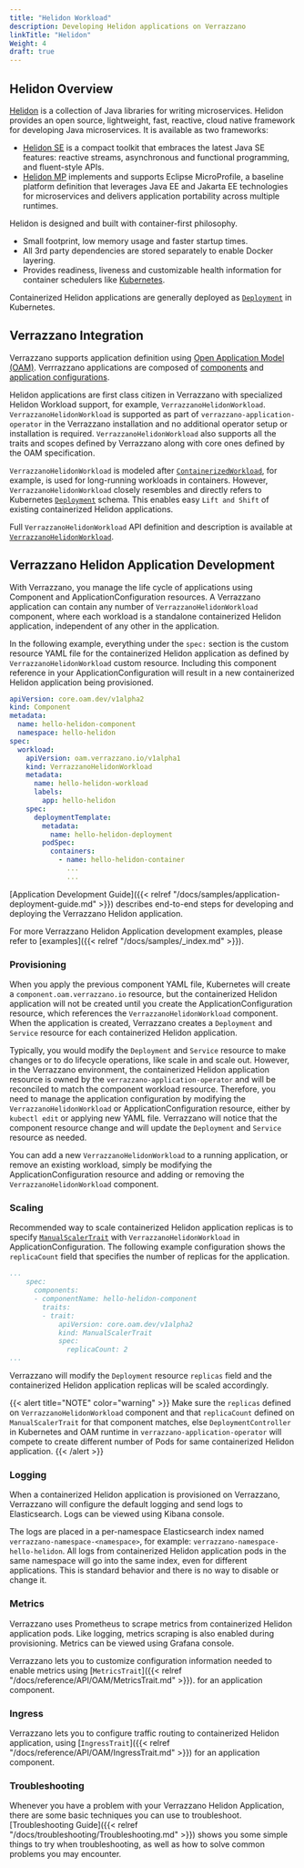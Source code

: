 ```yaml
---
title: "Helidon Workload"
description: Developing Helidon applications on Verrazzano
linkTitle: "Helidon"
Weight: 4
draft: true
---
```

## Helidon Overview

[Helidon](https://helidon.io) is a collection of Java libraries for writing microservices. Helidon provides an open source, 
lightweight, fast, reactive, cloud native framework for developing Java microservices. It is available as two frameworks: 

- [Helidon SE](https://helidon.io/docs/latest/#/se/introduction/01_introduction) is a compact toolkit that embraces the 
  latest Java SE features: reactive streams, asynchronous and functional programming, and fluent-style APIs.
- [Helidon MP](https://helidon.io/docs/latest/#/mp/introduction/01_introduction) implements and supports Eclipse MicroProfile, 
  a baseline platform definition that leverages Java EE and Jakarta EE technologies for microservices and delivers application 
  portability across multiple runtimes.

Helidon is designed and built with container-first philosophy.

- Small footprint, low memory usage and faster startup times.
- All 3rd party dependencies are stored separately to enable Docker layering.
- Provides readiness, liveness and customizable health information for container schedulers like [Kubernetes](https://kubernetes.io/).

Containerized Helidon applications are generally deployed as [`Deployment`](https://kubernetes.io/docs/reference/kubernetes-api/workload-resources/deployment-v1/) in Kubernetes.

## Verrazzano Integration

Verrazzano supports application definition using [Open Application Model (OAM)](https://oam.dev/). Verrrazzano applications 
are composed of [components](https://github.com/oam-dev/spec/blob/master/3.component.md) and
[application configurations](https://github.com/oam-dev/spec/blob/master/7.application_configuration.md).

Helidon applications are first class citizen in Verrazzano with specialized Helidon Workload support, for example, 
`VerrazzanoHelidonWorkload`. `VerrazzanoHelidonWorkload` is supported as part of `verrazzano-application-operator` in the
Verrazzano installation and no additional operator setup or installation is required. `VerrazzanoHelidonWorkload` also supports all 
the traits and scopes defined by Verrazzano along with core ones defined by the OAM specification.

`VerrazzanoHelidonWorkload` is modeled after [`ContainerizedWorkload`](https://github.com/oam-dev/spec/blob/v0.2.1/core/workloads/containerized_workload/containerized_workload.md), 
for example, is used for long-running workloads in containers. However, `VerrazzanoHelidonWorkload` closely resembles and directly refers to
Kubernetes [`Deployment`](https://kubernetes.io/docs/reference/kubernetes-api/workload-resources/deployment-v1/) schema. This
enables easy `Lift and Shift` of existing containerized Helidon applications. 

Full `VerrazzanoHelidonWorkload` API 
definition and description is available at [`VerrazzanoHelidonWorkload`](content/en/docs/reference/API/OAM/Workloads.md "VerrazzanoHelidonWorkload").

## Verrazzano Helidon Application Development 

With Verrazzano, you manage the life cycle of applications using Component and ApplicationConfiguration resources. A Verrazzano 
application can contain any number of `VerrazzanoHelidonWorkload` component, where each workload is a standalone
containerized Helidon application, independent of any other in the application.

In the following example, everything under the `spec:` section is the custom resource YAML file for the containerized Helidon application 
as defined by `VerrazzanoHelidonWorkload` custom resource. Including this component reference in your ApplicationConfiguration 
will result in a new containerized Helidon application being provisioned.

```yaml
apiVersion: core.oam.dev/v1alpha2
kind: Component
metadata:
  name: hello-helidon-component
  namespace: hello-helidon
spec:
  workload:
    apiVersion: oam.verrazzano.io/v1alpha1
    kind: VerrazzanoHelidonWorkload
    metadata:
      name: hello-helidon-workload
      labels:
        app: hello-helidon
    spec:
      deploymentTemplate:
        metadata:
          name: hello-helidon-deployment
        podSpec:
          containers:
            - name: hello-helidon-container
              ...
              ...
```

[Application Development Guide]({{< relref "/docs/samples/application-deployment-guide.md" >}}) describes end-to-end steps for
developing and deploying the Verrazzano Helidon application.

For more Verrazzano Helidon Application development examples, please refer to [examples]({{< relref "/docs/samples/_index.md" >}}).

### Provisioning

When you apply the previous component YAML file, Kubernetes will create a `component.oam.verrazzano.io` resource, but
the containerized Helidon application will not be created until you create the ApplicationConfiguration resource, 
which references the `VerrazzanoHelidonWorkload` component. When the application is created, Verrazzano creates a 
`Deployment` and `Service` resource for each containerized Helidon application.

Typically, you would modify the `Deployment` and `Service` resource to make changes or to do lifecycle operations,
like scale in and scale out.  However, in the Verrazzano environment, the containerized Helidon application resource is owned 
by the `verrazzano-application-operator` and will be reconciled to match the component workload resource. Therefore,
you need to manage the application configuration by modifying the `VerrazzanoHelidonWorkload` or ApplicationConfiguration resource, 
either by `kubectl edit` or applying new YAML file. Verrazzano will notice that the component resource change and will update 
the `Deployment` and `Service` resource as needed.

You can add a new `VerrazzanoHelidonWorkload` to a running application, or remove an existing workload, simply be modifying
the ApplicationConfiguration resource and adding or removing the `VerrazzanoHelidonWorkload` component.

### Scaling

Recommended way to scale containerized Helidon application replicas is to specify [`ManualScalerTrait`](https://github.com/oam-dev/spec/blob/v0.2.1/core/traits/manual_scaler_trait.md)
with `VerrazzanoHelidonWorkload` in ApplicationConfiguration. The following example
configuration shows the `replicaCount` field that specifies the number of replicas for the application.

```yaml
...
    spec:
      components:
      - componentName: hello-helidon-component
        traits:
        - trait:                      
            apiVersion: core.oam.dev/v1alpha2
            kind: ManualScalerTrait
            spec:
              replicaCount: 2
...
```

Verrazzano will modify the `Deployment` resource `replicas` field and the containerized Helidon application replicas will 
be scaled accordingly.

{{< alert title="NOTE" color="warning" >}}
Make sure the `replicas` defined on `VerrazzanoHelidonWorkload` component and that `replicaCount` defined on `ManualScalerTrait` 
for that component matches, else `DeploymentController` in Kubernetes and OAM runtime in `verrazzano-application-operator` 
will compete to create different number of Pods for same containerized Helidon application.
{{< /alert >}}

### Logging

When a containerized Helidon application is provisioned on Verrazzano, Verrazzano will configure the default logging
and send logs to Elasticsearch. Logs can be viewed using Kibana console.

The logs are placed in a per-namespace Elasticsearch index named `verrazzano-namespace-<namespace>`,
for example: `verrazzano-namespace-hello-helidon`.  All logs from containerized Helidon application pods in the same namespace will
go into the same index, even for different applications.  This is standard behavior and there is no way to disable or change it.

### Metrics

Verrazzano uses Prometheus to scrape metrics from containerized Helidon application pods. Like logging, metrics scraping is also
enabled during provisioning. Metrics can be viewed using Grafana console.

Verrazzano lets you to customize configuration information needed to enable metrics using [`MetricsTrait`]({{< relref "/docs/reference/API/OAM/MetricsTrait.md" >}}).
for an application component.

### Ingress 

Verrazzano lets you to configure traffic routing to containerized Helidon application, using 
[`IngressTrait`]({{< relref "/docs/reference/API/OAM/IngressTrait.md" >}}) for an application component.

### Troubleshooting
Whenever you have a problem with your Verrazzano Helidon Application, there are some basic techniques you 
can use to troubleshoot. [Troubleshooting Guide]({{< relref "/docs/troubleshooting/Troubleshooting.md" >}}) shows you some simple 
things to try when troubleshooting, as well as how to solve common problems you may encounter.
